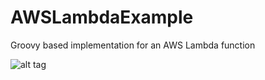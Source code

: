 # AWSLambdaExample
Groovy based implementation for an AWS Lambda function

![alt tag](https://raw.github.com/saberza/AWSLambdaExample/master/AWS%20Lambda%20Config.PNG)

